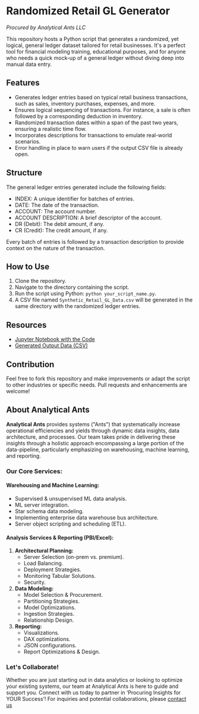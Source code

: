 # Randomized Retail GL Generator
_Procured by Analytical Ants LLC_

This repository hosts a Python script that generates a randomized, yet logical, general ledger dataset tailored for retail businesses. It's a perfect tool for financial modeling training, educational purposes, and for anyone who needs a quick mock-up of a general ledger without diving deep into manual data entry.

## Features
- Generates ledger entries based on typical retail business transactions, such as sales, inventory purchases, expenses, and more.
- Ensures logical sequencing of transactions. For instance, a sale is often followed by a corresponding deduction in inventory.
- Randomized transaction dates within a span of the past two years, ensuring a realistic time flow.
- Incorporates descriptions for transactions to emulate real-world scenarios.
- Error handling in place to warn users if the output CSV file is already open.

## Structure
The general ledger entries generated include the following fields:

- INDEX: A unique identifier for batches of entries.
- DATE: The date of the transaction.
- ACCOUNT: The account number.
- ACCOUNT DESCRIPTION: A brief descriptor of the account.
- DR (Debit): The debit amount, if any.
- CR (Credit): The credit amount, if any.

Every batch of entries is followed by a transaction description to provide context on the nature of the transaction.

## How to Use
1. Clone the repository.
2. Navigate to the directory containing the script.
3. Run the script using Python: `python your_script_name.py`.
4. A CSV file named `Synthetic_Retail_GL_Data.csv` will be generated in the same directory with the randomized ledger entries.

## Resources
- [Jupyter Notebook with the Code](https://github.com/AnalyticalAnts/Randomized-Retail-GL-Generator/blob/main/Randomized%20Retail%20GL%20Generator.ipynb)
- [Generated Output Data (CSV)](https://github.com/AnalyticalAnts/Randomized-Retail-GL-Generator/blob/main/Synthetic_Retail_GL_Data.csv)

## Contribution
Feel free to fork this repository and make improvements or adapt the script to other industries or specific needs. Pull requests and enhancements are welcome!

## About Analytical Ants

**Analytical Ants** provides systems ("Ants") that systematically increase operational efficiencies and yields through dynamic data insights, data architecture, and processes. Our team takes pride in delivering these insights through a holistic approach encompassing a large portion of the data-pipeline, particularly emphasizing on warehousing, machine learning, and reporting.

### Our Core Services:

#### Warehousing and Machine Learning:
- Supervised & unsupervised ML data analysis.
- ML server integration.
- Star schema data modeling.
- Implementing enterprise data warehouse bus architecture.
- Server object scripting and scheduling (ETL).

#### Analysis Services & Reporting (PBI/Excel):
1. **Architectural Planning:** 
   - Server Selection (on-prem vs. premium).
   - Load Balancing.
   - Deployment Strategies.
   - Monitoring Tabular Solutions.
   - Security.
2. **Data Modeling:** 
   - Model Selection & Procurement.
   - Partitioning Strategies.
   - Model Optimizations.
   - Ingestion Strategies.
   - Relationship Design.
3. **Reporting:** 
   - Visualizations.
   - DAX optimizations.
   - JSON configurations.
   - Report Optimizations & Design.

### Let's Collaborate!
Whether you are just starting out in data analytics or looking to optimize your existing systems, our team at Analytical Ants is here to guide and support you. Connect with us today to partner in ‘Procuring Insights for YOUR Success’! For inquiries and potential collaborations, please [contact us](https://analyticalants.co/contact-us/)
